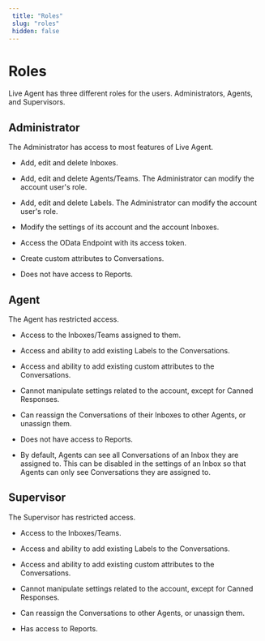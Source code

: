 ```yaml
---
 title: "Roles"
 slug: "roles" 
 hidden: false 
---
```


# Roles

Live Agent has three different roles for the users. Administrators, Agents, and Supervisors.

## Administrator

The Administrator has access to most features of Live Agent. 

- Add, edit and delete Inboxes.

- Add, edit and delete Agents/Teams. The Administrator can modify the account user's role.

- Add, edit and delete Labels. The Administrator can modify the account user's role.

- Modify the settings of its account and the account Inboxes.

- Access the OData Endpoint with its access token.

- Create custom attributes to Conversations.

- Does not have access to Reports.

## Agent

The Agent has restricted access.

- Access to the Inboxes/Teams assigned to them.

- Access and ability to add existing Labels to the Conversations.

- Access and ability to add existing custom attributes to the Conversations.

- Cannot manipulate settings related to the account, except for Canned Responses.

- Can reassign the Conversations of their Inboxes to other Agents, or unassign them.

- Does not have access to Reports.

- By default, Agents can see all Conversations of an Inbox they are assigned to. This can be disabled in the settings of an Inbox so that Agents can only see Conversations they are assigned to.

## Supervisor

The Supervisor has restricted access.

- Access to the Inboxes/Teams.

- Access and ability to add existing Labels to the Conversations.

- Access and ability to add existing custom attributes to the Conversations.

- Cannot manipulate settings related to the account, except for Canned Responses.

- Can reassign the Conversations to other Agents, or unassign them.

- Has access to Reports.